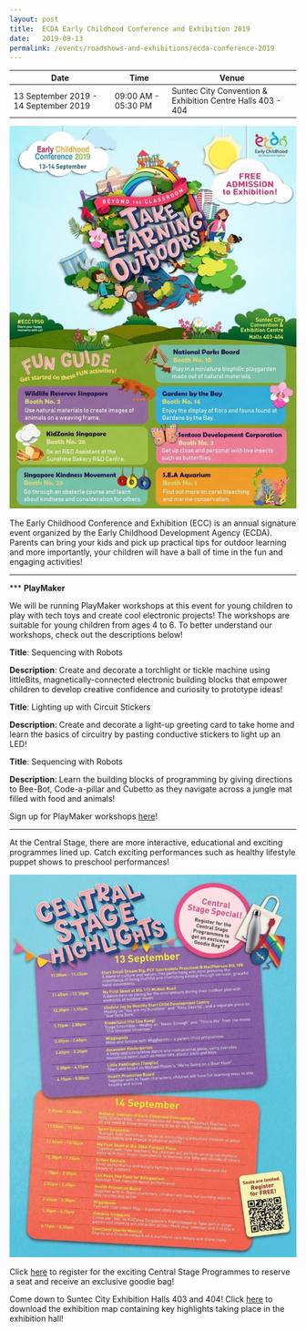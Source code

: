 ```yaml
---
layout: post
title:  ECDA Early Childhood Conference and Exhibition 2019
date:   2019-09-13
permalink: /events/roadshows-and-exhibitions/ecda-conference-2019
---
```


| Date | Time | Venue |
|--------|---|---|
| 13 September 2019 - 14 September 2019 | 09:00 AM - 05:30 PM | Suntec City Convention & Exhibition Centre Halls 403 - 404 |

![1](/images/events/workshops-and-exhibitions/ECC2019EDM1.jpg)

The Early Childhood Conference and Exhibition (ECC) is an annual signature event organized by the Early Childhood Development Agency (ECDA). Parents can bring your kids and pick up practical tips for outdoor learning and more importantly, your children will have a ball of time in the fun and engaging activities! 

------------


*** **PlayMaker**

We will be running PlayMaker workshops at this event for young children to play with tech toys and create cool electronic projects! The workshops are suitable for young children from ages 4 to 6. To better understand our workshops, check out the descriptions below!


**Title**: Sequencing with Robots

**Description**: Create and decorate a torchlight or tickle machine using littleBits, magnetically-connected electronic building blocks that empower children to develop creative confidence and curiosity to prototype ideas!

**Title**: Lighting up with Circuit Stickers 

**Description**: Create and decorate a light-up greeting card to take home and learn the basics of circuitry by pasting conductive stickers to light up an LED!

**Title**: Sequencing with Robots

**Description**: Learn the building blocks of programming by giving directions to Bee-Bot, Code-a-pillar and Cubetto as they navigate across a jungle mat filled with food and animals!

Sign up for PlayMaker workshops [here](https://form.gov.sg/5d6381a98d91260012d5cbde "here")!

------------


At the Central Stage, there are more interactive, educational and exciting programmes lined up. Catch exciting performances such as healthy lifestyle puppet shows to preschool performances!  

![2](/images/events/workshops-and-exhibitions/ECC2019EDM2.jpg)

Click [here](https://www.eccexhibition2019.sg/registration/ "here") to register for the exciting Central Stage Programmes to reserve a seat and receive an exclusive goodie bag! 

Come down to Suntec City Exhibition Halls 403 and 404! Click [here](http://https://www.eccexhibition2019.sg/wp-content/uploads/2019/08/ECDA2019-MAP.pdf "here") to download the exhibition map containing key highlights taking place in the exhibition hall!
                      
